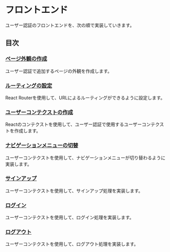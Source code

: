 # フロントエンド

ユーザー認証のフロントエンドを、次の順で実装していきます。

## 目次

### [ページ外観の作成](page/README.md)

ユーザー認証で追加するページの外観を作成します。

### [ルーティングの設定](routing/README.md)

React Routerを使用して、URLによるルーティングができるように設定します。

### [ユーザーコンテクストの作成](context/README.md)

Reactのコンテクストを使用して、ユーザー認証で使用するユーザーコンテクストを作成します。

### [ナビゲーションメニューの切替](header/README.md)

ユーザーコンテクストを使用して、ナビゲーションメニューが切り替わるように実装します。

### [サインアップ](signup/README.md)

ユーザーコンテクストを使用して、サインアップ処理を実装します。

### [ログイン](login/README.md)

ユーザーコンテクストを使用して、ログイン処理を実装します。

### [ログアウト](logout/README.md)

ユーザーコンテクストを使用して、ログアウト処理を実装します。
